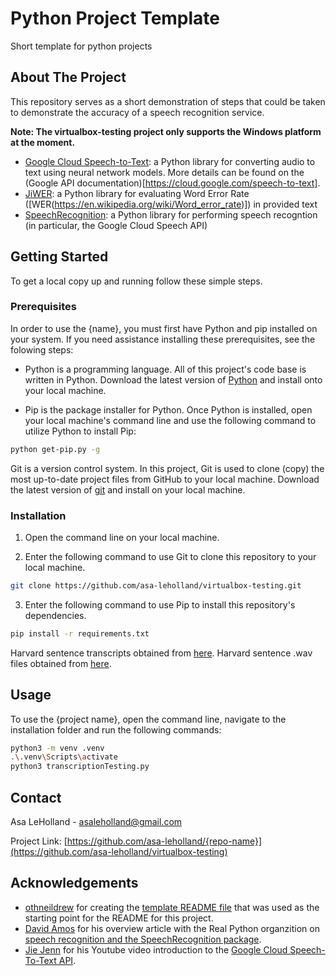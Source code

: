 # Python Project Template
Short template for python projects 


<!-- ABOUT THE PROJECT -->
## About The Project

<!-- ![{example use gif}][example-use] -->

This repository serves as a short demonstration of steps that could be taken to demonstrate the accuracy of a speech recognition service. 

**Note: The virtualbox-testing project only supports the Windows platform at the moment.**


<!-- ### Built With -->


* [Google Cloud Speech-to-Text](https://pypi.org/project/google-cloud-speech/): a Python library for converting audio to text using neural network models. More details can be found on the (Google API documentation)[https://cloud.google.com/speech-to-text].
* [JiWER](https://pypi.org/project/jiwer/): a Python library for evaluating Word Error Rate ([WER(https://en.wikipedia.org/wiki/Word_error_rate)]) in provided text 
* [SpeechRecognition](https://pypi.org/project/SpeechRecognition/): a Python library for performing speech recogntion (in particular, the Google Cloud Speech API) 

<!-- GETTING STARTED -->
## Getting Started

To get a local copy up and running follow these simple steps.

### Prerequisites

In order to use the {name}, you must first have Python and pip installed on your system. If you need assistance installing these prerequisites, see the folowing steps:
* Python is a programming language. All of this project's code base is written in Python. Download the latest version of [Python](https://www.python.org/downloads/) and install onto your local machine.

* Pip is the package installer for Python. Once Python is installed, open your local machine's command line and use the following command to utilize Python to install Pip:
```sh
python get-pip.py -g
```

Git is a version control system. In this project, Git is used to clone (copy) the most up-to-date project files from GitHub to your local machine. Download the latest version of [git](https://git-scm.com/download/win) and install on your local machine.


### Installation

1. Open the command line on your local machine.

2. Enter the following command to use Git to clone this repository to your local machine.
```sh
git clone https://github.com/asa-leholland/virtualbox-testing.git
```
3. Enter the following command to use Pip to install this repository's dependencies.
```sh
pip install -r requirements.txt
```


<!--  -->
Harvard sentence transcripts obtained from [here](https://www.cs.columbia.edu/~hgs/audio/harvard.html).
Harvard sentence .wav files obtained from [here](https://www.voiptroubleshooter.com/open_speech/american.html).

<!-- USAGE EXAMPLES -->
## Usage

To use the {project name}, open the command line, navigate to the installation folder and run the following commands:


```sh
python3 -m venv .venv 
.\.venv\Scripts\activate
python3 transcriptionTesting.py
```

<!-- ROADMAP -->
<!-- ## Roadmap

See the [open issues](https://github.com/asa-leholland/{repo-name}/issues) for a list of proposed features (and known issues). -->



<!-- CONTRIBUTING -->
<!-- ## Contributing

Contributions are what make the open source community such an amazing place to be learn, inspire, and create. Any contributions you make are **greatly appreciated**.

1. Fork the Project
2. Create your Feature Branch (`git checkout -b feature/AmazingFeature`)
3. Commit your Changes (`git commit -m 'Add some AmazingFeature'`)
4. Push to the Branch (`git push origin feature/AmazingFeature`)
5. Open a Pull Request
 -->


<!-- LICENSE -->
<!-- ## License

Distributed under the MIT License. See [LICENSE](https://github.com/asa-leholland/{repo-name}/LICENSE.txt) for more information. -->



<!-- CONTACT -->
## Contact

Asa LeHolland - asaleholland@gmail.com

Project Link: [https://github.com/asa-leholland/{repo-name}](https://github.com/asa-leholland/virtualbox-testing)



<!-- ACKNOWLEDGEMENTS -->
## Acknowledgements

* [othneildrew](https://github.com/othneildrew) for creating the [template README file](https://github.com/othneildrew/Best-README-Template) that was used as the starting point for the README for this project. 
* [David Amos](https://realpython.com/team/damos/) for his overview article with the Real Python organzition on [speech recognition and the SpeechRecognition package](https://realpython.com/python-speech-recognition/). 
* [Jie Jenn](https://www.youtube.com/c/JieJenn/about) for his Youtube video introduction to the [Google Cloud Speech-To-Text API](https://www.youtube.com/watch?v=lKra6E_tp5U). 






<!-- MARKDOWN LINKS & IMAGES
[linkedin-url]: https://www.linkedin.com/in/asa-holland-a2a0b5b7/
[example-use]: images/{filename}.gif -->
